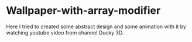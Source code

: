 # Wallpaper-with-array-modifier
 Here I tried to created some abstract design and some animation with it by watching youtube video from channel Ducky 3D.
